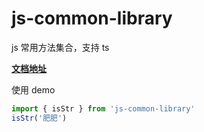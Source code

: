 # js-common-library

js 常用方法集合，支持 ts

**[文档地址](http://116.62.139.102/js-common-library)**

使用 demo

```javascript
import { isStr } from 'js-common-library'
isStr('肥肥')
```
